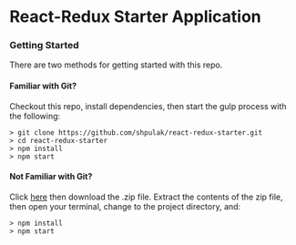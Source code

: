 # React-Redux Starter Application 

### Getting Started

There are two methods for getting started with this repo.

#### Familiar with Git?
Checkout this repo, install dependencies, then start the gulp process with the following:

```
> git clone https://github.com/shpulak/react-redux-starter.git
> cd react-redux-starter
> npm install
> npm start
```

#### Not Familiar with Git?
Click [here](https://github.com/shpulak/react-redux-starter) then download the .zip file.  Extract the contents of the zip file, then open your terminal, change to the project directory, and:

```
> npm install
> npm start
```
